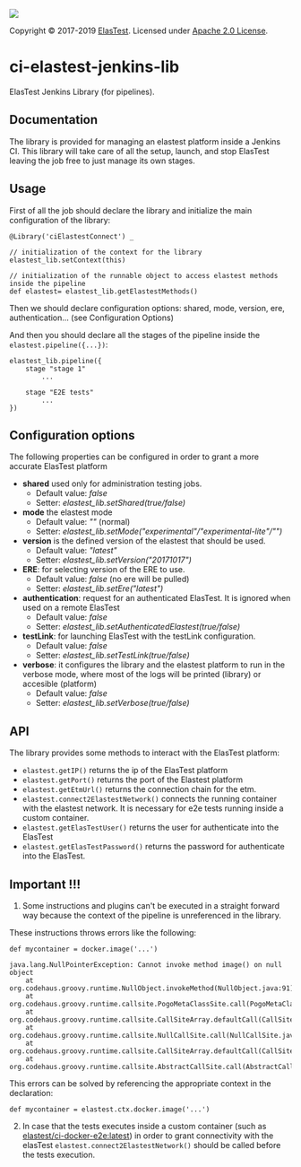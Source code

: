 [![][ElasTest Logo]][ElasTest]

Copyright © 2017-2019 [ElasTest]. Licensed under [Apache 2.0 License].

ci-elastest-jenkins-lib
==============================

ElasTest Jenkins Library (for pipelines).

Documentation
-----------------

The library is provided for managing an elastest platform inside a Jenkins CI. This library will take care of all the 
setup, launch, and stop ElasTest leaving the job free to just manage its own stages.


Usage
-----------------

First of all the job should declare the library and initialize the main configuration of the library:

```
@Library('ciElastestConnect') _

// initialization of the context for the library
elastest_lib.setContext(this)

// initialization of the runnable object to access elastest methods inside the pipeline
def elastest= elastest_lib.getElastestMethods()

```

Then we should declare configuration options: shared, mode, version, ere, authentication... (see Configuration Options)


And then you should declare all the stages of the pipeline inside the `elastest.pipeline({...})`:
```
elastest_lib.pipeline({
	stage "stage 1"
		...
		
	stage "E2E tests"
		...
})
```

Configuration options
-----------------------
The following properties can be configured in order to grant a more accurate ElasTest platform
* 	__shared__ used only for administration testing jobs. 
	*	Default value: _false_
	* Setter: _elastest_lib.setShared(true/false)_
*	__mode__ the elastest mode
	* Default value: _""_  (normal)
	* Setter: _elastest_lib.setMode("experimental"/"experimental-lite"/"")_ 
*	__version__ is the defined version of the elastest that should be used.
	* Default value: _"latest"_
	* Setter: _elastest_lib.setVersion("20171017")_ 
*	__ERE__: for selecting version of the ERE to use.
	* Default value: _false_ (no ere will be pulled)
	* Setter: _elastest_lib.setEre("latest")_
*	__authentication__: request for an authenticated ElasTest. It is ignored when used on a remote ElasTest
	* Default value: _false_
	* Setter: _elastest_lib.setAuthenticatedElastest(true/false)_
*	__testLink__: for launching ElasTest with the testLink configuration.
	* Default value: _false_
	* Setter: _elastest_lib.setTestLink(true/false)_
*	__verbose__: it configures the library and the elastest platform to run in the verbose mode, where most of the logs will be printed (library) or accesible (platform)
	* Default value: _false_
	* Setter: _elastest_lib.setVerbose(true/false)_

API
----------------

The library provides some methods to interact with the ElasTest platform:
* `elastest.getIP()` returns the ip of the ElasTest platform
* `elastest.getPort()` returns the port of the Elastest platform
* `elastest.getEtmUrl()` returns the connection chain for the etm.
* `elastest.connect2ElastestNetwork()` connects the running container with the elastest network. It is necessary for e2e tests running inside a custom container.
* `elastest.getElasTestUser()` returns the user for authenticate into the ElasTest
* `elastest.getElasTestPassword()` returns the password for authenticate into the ElasTest.


Important !!!
----------------
1. Some instructions and plugins can't be executed in a straight forward way because the context of the pipeline
is unreferenced in the library. 

These instructions throws errors like the following:
```
def mycontainer = docker.image('...')

java.lang.NullPointerException: Cannot invoke method image() on null object
	at org.codehaus.groovy.runtime.NullObject.invokeMethod(NullObject.java:91)
	at org.codehaus.groovy.runtime.callsite.PogoMetaClassSite.call(PogoMetaClassSite.java:48)
	at org.codehaus.groovy.runtime.callsite.CallSiteArray.defaultCall(CallSiteArray.java:48)
	at org.codehaus.groovy.runtime.callsite.NullCallSite.call(NullCallSite.java:35)
	at org.codehaus.groovy.runtime.callsite.CallSiteArray.defaultCall(CallSiteArray.java:48)
	at org.codehaus.groovy.runtime.callsite.AbstractCallSite.call(AbstractCallSite.java:113)
```

This errors can be solved by referencing the appropriate context in the declaration:
```
def mycontainer = elastest.ctx.docker.image('...')
```

2. In case that the tests executes inside a custom container (such as [elastest/ci-docker-e2e:latest](https://hub.docker.com/r/elastest/ci-docker-e2e/)) in order to grant connectivity with the elasTest `elastest.connect2ElastestNetwork()` should be called before the tests execution.


[Apache 2.0 License]: http://www.apache.org/licenses/LICENSE-2.0
[ElasTest]: http://elastest.io/
[ElasTest Logo]: http://elastest.io/images/logos_elastest/elastest-logo-gray-small.png
[ElasTest Twitter]: https://twitter.com/elastestio
[GitHub ElasTest Group]: https://github.com/elastest
